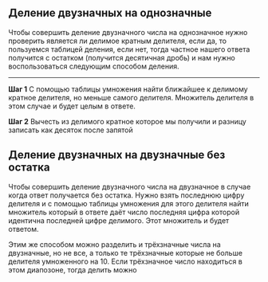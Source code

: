 ## Деление двузначных на однозначные 
Чтобы совершить деление двузначного числа на однозначное 
нужно проверить является ли делимое кратным делителя, если да, то пользуемся таблицей деления, если нет, тогда частное нашего ответа получится с остатком (получится десятичная дробь) и нам нужно воспользоваться следующим способом деления.

***

**Шаг 1**
С помощью таблицы умножения найти ближайшее к делимому кратное делителя, но меньше самого делителя. Множитель делителя в этом случае и будет целым в ответе.

**Шаг 2**
Вычесть из делимого кратное которое мы получили и разницу записать как десяток после запятой

## Деление двузначных на двузначные без остатка
Чтобы совершить деление двузначного числа на двузначное в случае когда ответ получается без остатка. Нужно взять последнюю цифру делителя и с помощью таблицы умножения для этого делителя найти множитель который в ответе даёт число последняя цифра которой идентична последней цифре делимого. Этот множитель и будет ответом.

Этим же способом можно разделить и трёхзначные числа на двузначные, но не все, а только те трёхзначные которые не больше делителя умноженного на 10. Если трёхзначное число находиться в этом диапозоне, тогда делить можно



